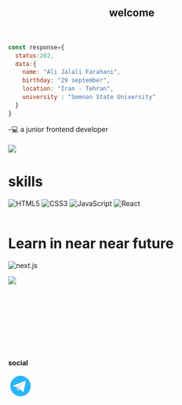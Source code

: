 <h2 align="center">welcome</h2>


<br/>

```javascript
const response={
  status:202,
  data:{
    name: "Ali Jalali Farahani",
    birthday: "29 september",
    location: "Iran - Tehran",
    university : "Semnan State University"
  }
}
```

-💻 a junior frontend developer
<br/>
<br/>
<a href="https://ali-jalali-farahani.github.io/CV/">
    <img src="https://img.shields.io/badge/Website-ali_jalali_farahani.github.io/CV-blue?style=flat&logo=google-chrome" />
</a>

# skills
![HTML5](https://img.shields.io/badge/html5-%23E34F26.svg?style=for-the-badge&logo=html5&logoColor=white) 
![CSS3](https://img.shields.io/badge/css3-%231572B6.svg?style=for-the-badge&logo=css3&logoColor=white) 
![JavaScript](https://img.shields.io/badge/javascript-%23323330.svg?style=for-the-badge&logo=javascript&logoColor=%23F7DF1E) 
![React](https://img.shields.io/badge/react-%2320232a.svg?style=for-the-badge&logo=react&logoColor=%2361DAFB)
<br/>
<br/>

# Learn in near near future
![next.js](https://img.shields.io/badge/next%20js-000000?style=for-the-badge&logo=nextdotjs&logoColor=white) 
<br/>

<!-- # Learn after mastering frontend in 3 months
![golang](https://img.shields.io/badge/Golang-007d9c?style=for-the-badge&logo=go&logoColor=white)
 or 
![Django](https://img.shields.io/badge/Django-092E20?style=for-the-badge&logo=django&logoColor=green) 
<br/>
<br/> -->


<!-- [![Top Langs](https://github-readme-stats.vercel.app/api/top-langs/?username=Ali-Jalali-Farahani)](https://github.com/anuraghazra/github-readme-stats) -->

<img src="https://github-readme-stats.vercel.app/api?username=Ali-Jalali-Farahani&show_icons=true" align="left"/>
<br/>
<br/>
<br/>
<br/>
<br/>
<br/>
<br/>
<br/>
<br/>


**social**

<a href="https://t.me/Ali_JF80"><img width="50px" height="50px"  align="left" src="https://github.com/Ali-Jalali-Farahani/Ali-Jalali-Farahani/blob/main/icons8-telegram-logo-48.png" alt="Telegram" /></a>

